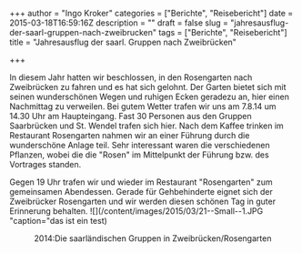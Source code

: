 +++
author = "Ingo Kroker"
categories = ["Berichte", "Reisebericht"]
date = 2015-03-18T16:59:16Z
description = ""
draft = false
slug = "jahresausflug-der-saarl-gruppen-nach-zweibrucken"
tags = ["Berichte", "Reisebericht"]
title = "Jahresausflug der saarl. Gruppen nach Zweibrücken"

+++

In diesem Jahr hatten wir beschlossen, in den Rosengarten nach Zweibrücken zu fahren und es hat sich gelohnt. Der Garten bietet sich mit seinen wunderschönen Wegen und ruhigen Ecken geradezu an, hier einen Nachmittag zu verweilen. Bei gutem Wetter trafen wir uns am 7.8.14 um 14.30 Uhr am Haupteingang. Fast 30 Personen aus den Gruppen Saarbrücken und St. Wendel trafen sich hier. Nach dem Kaffee trinken im Restaurant Rosengarten nahmen wir an einer Führung durch die wunderschöne Anlage teil. Sehr interessant waren die verschiedenen Pflanzen, wobei die die "Rosen" im Mittelpunkt der Führung bzw. des Vortrages standen.

Gegen 19 Uhr trafen wir und wieder im Restaurant "Rosengarten" zum gemeinsamen Abendessen. Gerade für Gehbehinderte eignet sich der Zweibrücker Rosengarten und wir werden diesen schönen Tag in guter Erinnerung behalten.
![](/content/images/2015/03/21--Small--1.JPG "caption="das ist ein test)
<p style='text-align: center;'> 2014:Die saarländischen Gruppen in Zweibrücken/Rosengarten</p>